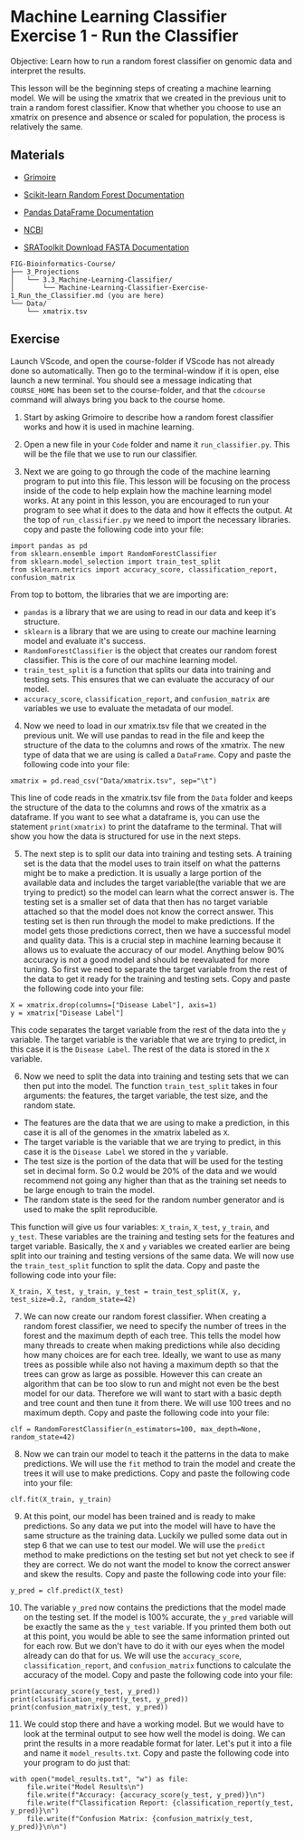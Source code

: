 # Machine Learning Classifier Exercise 1 - Run the Classifier

Objective: Learn how to run a random forest classifier on genomic data and interpret the results.

This lesson will be the beginning steps of creating a machine learning model. We will be using the xmatrix that we created in the previous unit to train a random forest classifier. Know that whether you choose to use an xmatrix on presence and absence or scaled for population, the process is relatively the same. 

## Materials

* [Grimoire](https://chat.openai.com/g/g-n7Rs0IK86-grimoire)

* [Scikit-learn Random Forest Documentation](https://scikit-learn.org/stable/modules/generated/sklearn.ensemble.RandomForestClassifier.html)

* [Pandas DataFrame Documentation](https://pandas.pydata.org/docs/reference/frame.html)

* [NCBI](https://www.ncbi.nlm.nih.gov/)

* [SRAToolkit Download FASTA Documentation](https://www.ncbi.nlm.nih.gov/books/NBK242621/)

```
FIG-Bioinformatics-Course/
├── 3_Projections
│   └── 3.3_Machine-Learning-Classifier/
│       └── Machine-Learning-Classifier-Exercise-1_Run_the_Classifier.md (you are here)
└── Data/
    └── xmatrix.tsv
```

## Exercise

Launch VScode, and open the course-folder
if VScode has not already done so automatically.
Then go to the terminal-window if it is open,
else launch a new terminal.
You should see a message indicating that `COURSE_HOME`
has been set to the course-folder, and that the
`cdcourse` command will always bring you back
to the course home.

1. Start by asking Grimoire to describe how a random forest classifier works and how it is used in machine learning.

2. Open a new file in your `Code` folder and name it `run_classifier.py`. This will be the file that we use to run our classifier. 

3. Next we are going to go through the code of the machine learning program to put into this file. This lesson will be focusing on the process inside of the code to help explain how the machine learning model works. At any point in this lesson, you are encouraged to run your program to see what it does to the data and how it effects the output. At the top of `run_classifier.py` we need to import the necessary libraries. copy and paste the following code into your file:

```
import pandas as pd
from sklearn.ensemble import RandomForestClassifier
from sklearn.model_selection import train_test_split
from sklearn.metrics import accuracy_score, classification_report, confusion_matrix
```
From top to bottom, the libraries that we are importing are:

- `pandas` is a library that we are using to read in our data and keep it's structure.
- `sklearn` is a library that we are using to create our machine learning model and evaluate it's success.
- `RandomForestClassifier` is the object that creates our random forest classifier. This is the core of our machine learning model.
- `train_test_split` is a function that splits our data into training and testing sets. This ensures that we can evaluate the accuracy of our model.
- `accuracy_score`, `classification_report`, and `confusion_matrix` are variables we use to evaluate the metadata of our model.

4. Now we need to load in our xmatrix.tsv file that we created in the previous unit. We will use pandas to read in the file and keep the structure of the data to the columns and rows of the xmatrix. The new type of data that we are using is called a `DataFrame`. Copy and paste the following code into your file:

```
xmatrix = pd.read_csv("Data/xmatrix.tsv", sep="\t")
```
This line of code reads in the xmatrix.tsv file from the `Data` folder and keeps the structure of the data to the columns and rows of the xmatrix as a dataframe. If you want to see what a dataframe is, you can use the statement `print(xmatrix)` to print the dataframe to the terminal. That will show you how the data is structured for use in the next steps.

5. The next step is to split our data into training and testing sets. A training set is the data that the model uses to train itself on what the patterns might be to make a prediction. It is usually a large portion of the available data and includes the target variable(the variable that we are trying to predict) so the model can learn what the correct answer is. The testing set is a smaller set of data that then has no target variable attached so that the model does not know the correct answer. This testing set is then run through the model to make predictions. If the model gets those predictions correct, then we have a successful model and quality data. This is a crucial step in machine learning because it allows us to evaluate the accuracy of our model. Anything below 90% accuracy is not a good model and should be reevaluated for more tuning. So first we need to separate the target variable from the rest of the data to get it ready for the training and testing sets. Copy and paste the following code into your file:

```
X = xmatrix.drop(columns=["Disease Label"], axis=1)
y = xmatrix["Disease Label"]
```
This code separates the target variable from the rest of the data into the `y` variable. The target variable is the variable that we are trying to predict, in this case it is the `Disease Label`. The rest of the data is stored in the `X` variable.

6. Now we need to split the data into training and testing sets that we can then put into the model. The function `train_test_split` takes in four arguments: the features, the target variable, the test size, and the random state.

- The features are the data that we are using to make a prediction, in this case it is all of the genomes in the xmatrix labeled as `X`.
- The target variable is the variable that we are trying to predict, in this case it is the `Disease Label` we stored in the `y` variable.
- The test size is the portion of the data that will be used for the testing set in decimal form. So 0.2 would be 20% of the data and we would recommend not going any higher than that as the training set needs to be large enough to train the model.
- The random state is the seed for the random number generator and is used to make the split reproducible.

This function will give us four variables: `X_train`, `X_test`, `y_train`, and `y_test`. These variables are the training and testing sets for the features and target variable. Basically, the `X` and `y` variables we created earlier are being split into our training and testing versions of the same data. We will now use the `train_test_split` function to split the data. Copy and paste the following code into your file:

```
X_train, X_test, y_train, y_test = train_test_split(X, y, test_size=0.2, random_state=42)
```
7. We can now create our random forest classifier. When creating a random forest classifier, we need to specify the number of trees in the forest and the maximum depth of each tree. This tells the model how many threads to create when making predictions while also deciding how many choices are for each tree. Ideally, we want to use as many trees as possible while also not having a maximum depth so that the trees can grow as large as possible. However this can create an algorithm that can be too slow to run and might not even be the best model for our data. Therefore we will want to start with a basic depth and tree count and then tune it from there. We will use 100 trees and no maximum depth. Copy and paste the following code into your file:

```
clf = RandomForestClassifier(n_estimators=100, max_depth=None, random_state=42)
```

8. Now we can train our model to teach it the patterns in the data to make predictions. We will use the `fit` method to train the model and create the trees it will use to make predictions. Copy and paste the following code into your file:

```
clf.fit(X_train, y_train)
```

9. At this point, our model has been trained and is ready to make predictions. So any data we put into the model will have to have the same structure as the training data. Luckily we pulled some data out in step 6 that we can use to test our model. We will use the `predict` method to make predictions on the testing set but not yet check to see if they are correct. We do not want the model to know the correct answer and skew the results. Copy and paste the following code into your file:

```
y_pred = clf.predict(X_test)
```

10. The variable `y_pred` now contains the predictions that the model made on the testing set. If the model is 100% accurate, the `y_pred` variable will be exactly the same as the `y_test` variable. If you printed them both out at this point, you would be able to see the same information printed out for each row. But we don't have to do it with our eyes when the model already can do that for us. We will use the `accuracy_score`, `classification_report`, and `confusion_matrix` functions to calculate the accuracy of the model. Copy and paste the following code into your file:

```
print(accuracy_score(y_test, y_pred))
print(classification_report(y_test, y_pred))
print(confusion_matrix(y_test, y_pred))
```

11. We could stop there and have a working model. But we would have to look at the terminal output to see how well the model is doing. We can print the results in a more readable format for later. Let's put it into a file and name it `model_results.txt`. Copy and paste the following code into your program to do just that:

```
with open("model_results.txt", "w") as file:
    file.write("Model Results\n")
    file.write(f"Accuracy: {accuracy_score(y_test, y_pred)}\n")
    file.write(f"Classification Report: {classification_report(y_test, y_pred)}\n")
    file.write(f"Confusion Matrix: {confusion_matrix(y_test, y_pred)}\n\n")
```
